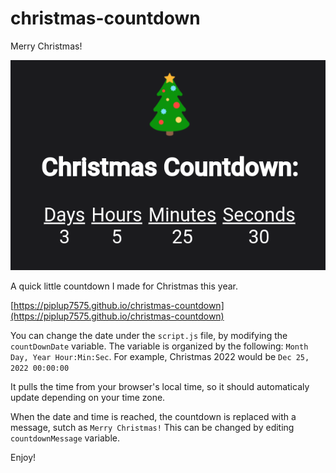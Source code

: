 # christmas-countdown

Merry Christmas!

![screenshot](screenshot.png)

A quick little countdown I made for Christmas this year.

[https://piplup7575.github.io/christmas-countdown](https://piplup7575.github.io/christmas-countdown)

You can change the date under the `script.js` file, by modifying the `countDownDate` variable.
The variable is organized by the following: `Month Day, Year Hour:Min:Sec`. For example, Christmas 2022 would be `Dec 25, 2022 00:00:00`

It pulls the time from your browser's local time, so it should automaticaly update depending on your time zone.

When the date and time is reached, the countdown is replaced with a message, sutch as `Merry Christmas!` This can be changed by editing `countdownMessage` variable.

Enjoy!